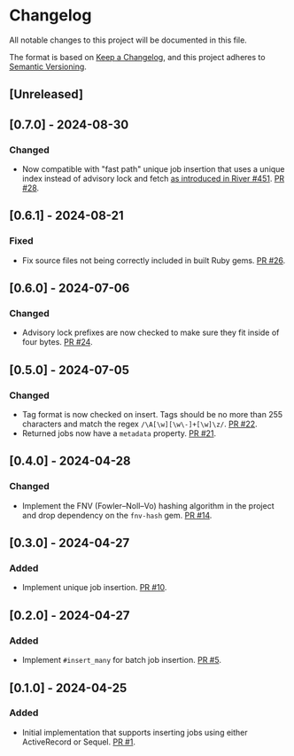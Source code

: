 # Changelog

All notable changes to this project will be documented in this file.

The format is based on [Keep a Changelog](https://keepachangelog.com/en/1.0.0/),
and this project adheres to [Semantic Versioning](https://semver.org/spec/v2.0.0.html).

## [Unreleased]

## [0.7.0] - 2024-08-30

### Changed

- Now compatible with "fast path" unique job insertion that uses a unique index instead of advisory lock and fetch [as introduced in River #451](https://github.com/riverqueue/river/pull/451). [PR #28](https://github.com/riverqueue/riverqueue-ruby/pull/28).

## [0.6.1] - 2024-08-21

### Fixed

- Fix source files not being correctly included in built Ruby gems. [PR #26](https://github.com/riverqueue/riverqueue-ruby/pull/26).

## [0.6.0] - 2024-07-06

### Changed

- Advisory lock prefixes are now checked to make sure they fit inside of four bytes. [PR #24](https://github.com/riverqueue/riverqueue-ruby/pull/24).

## [0.5.0] - 2024-07-05

### Changed

- Tag format is now checked on insert. Tags should be no more than 255 characters and match the regex `/\A[\w][\w\-]+[\w]\z/`. [PR #22](https://github.com/riverqueue/riverqueue-ruby/pull/22).
- Returned jobs now have a `metadata` property. [PR #21](https://github.com/riverqueue/riverqueue-ruby/pull/22).

## [0.4.0] - 2024-04-28

### Changed

- Implement the FNV (Fowler–Noll–Vo) hashing algorithm in the project and drop dependency on the `fnv-hash` gem. [PR #14](https://github.com/riverqueue/riverqueue-ruby/pull/14).

## [0.3.0] - 2024-04-27

### Added

- Implement unique job insertion. [PR #10](https://github.com/riverqueue/riverqueue-ruby/pull/10).

## [0.2.0] - 2024-04-27

### Added

- Implement `#insert_many` for batch job insertion. [PR #5](https://github.com/riverqueue/riverqueue-ruby/pull/5).

## [0.1.0] - 2024-04-25

### Added

- Initial implementation that supports inserting jobs using either ActiveRecord or Sequel. [PR #1](https://github.com/riverqueue/riverqueue-ruby/pull/1).
